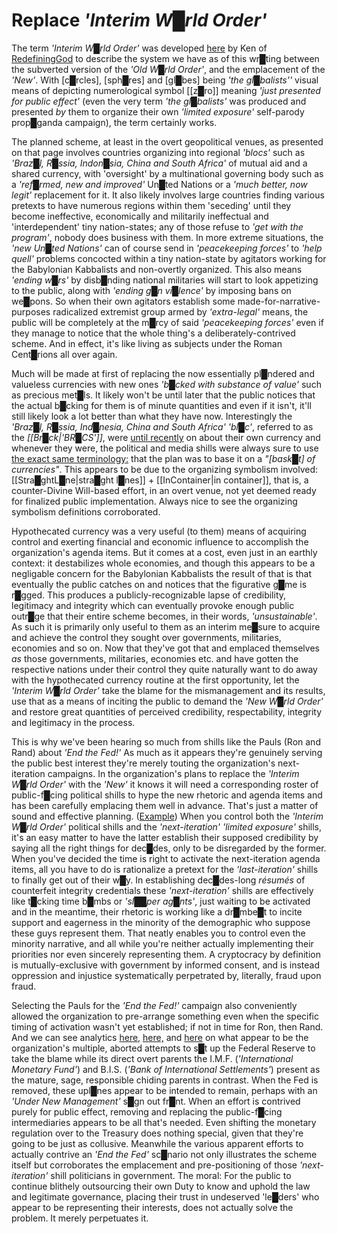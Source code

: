 # **Replace** ***'Interim W█rld Order'***

The term *'Interim W█rld Order'* was developed [here](http://redefininggod.com/understanding-the-nwo-strategy/) by Ken of [RedefiningGod](http://redefininggod.com/understanding-the-nwo-strategy/) to describe the system we have as of this wr█ting between the subverted version of the *'Old W█rld Order'*, and the emplacement of the *'New'*.  With [c█rcles], [sph█res] and [gl█bes] being *'the gl█balists''* visual means of depicting numerological symbol [[z█ro]] meaning *'just presented for public effect'* (even the very term *'the gl█balists'* was produced and presented *by* them to organize their own *'limited exposure'* self-parody prop█ganda campaign), the term certainly works.

The planned scheme, at least in the overt geopolitical venues, as presented on that page involves countries organizing into regional *'blocs'* such as *'Braz█l, R█ssia, Indon█sia, China and South Africa'* of mutual aid and a shared currency, with 'oversight' by a multinational governing body such as a *'ref█rmed, new and improved'* Un█ted Nations or a *'much better, now legit'* replacement for it.  It also likely involves large countries finding various pretexts to have numerous regions within them 'seceding' until they become ineffective, economically and militarily ineffectual and 'interdependent' tiny nation-states; any of those refuse to *'get with the program'*, nobody does business with them.  In more extreme situations, the *'new Un█ted Nations'* can of course send in *'peacekeeping forces'* to *'help quell'* problems concocted within a tiny nation-state by agitators working for the Babylonian Kabbalists and non-overtly organized.  This also means *'ending w█rs'* by disb█nding national militaries will start to look appetizing to the public, along with *'ending g█n vi█lence'* by imposing bans on we█pons.  So when their own agitators establish some made-for-narrative-purposes radicalized extremist group armed by *'extra-legal'* means, the public will be completely at the m█rcy of said *'peacekeeping forces'* even if they manage to notice that the whole thing's a deliberately-contrived scheme.  And in effect, it's like living as subjects under the Roman Cent█rions all over again.

Much will be made at first of replacing the now essentially pl█ndered and valueless currencies with new ones *'b█cked with substance of value'* such as precious met█ls.  It likely won't be until later that the public notices that the actual b█cking for them is of minute quantities and even if it isn't, it'll still likely look a lot better than what they have now.  Interestingly the *'Braz█l, R█ssia, Ind█nesia, China and South Africa'* *'bl█c'*, referred to as the *[[Br█ck|'BR█CS']]*, were [until recently](https://www.ft.com/content/02d6ab99-ea36-41c4-9ad3-9658bb1894a7) on about their own currency and whenever they were, the political and media shills were always sure to use [the exact same terminology:](https://www.google.com/search?q=brics+basket+of+currencies&sxsrf=AJOqlzWCoXITPdxe8Pz_0hNEoqoh1Gq2EQ:1679191950253&source=lnms&tbm=nws&sa=X&ved=2ahUKEwiy_dC99eb9AhUxPH0KHf2ZBGsQ_AUoAXoECAEQAw&biw=1600&bih=738&dpr=1) that the plan was to base it on a *"[bask█t] of currencies"*.  This appears to be due to the organizing symbolism involved: [[Stra█ghtL█ne|stra█ght l█nes]] + [[InContainer|in container]], that is, a counter-Divine Will-based effort, in an overt venue, not yet deemed ready for finalized public implementation.  Always nice to see the organizing symbolism definitions corroborated.

Hypothecated currency was a very useful (to them) means of acquiring control and exerting financial and economic influence to accomplish the organization's agenda items.  But it comes at a cost, even just in an earthly context: it destabilizes whole economies, and though this appears to be a negligable concern for the Babylonian Kabbalists the result of that is that eventually the public catches on and notices that the figurative g█me is r█gged.  This produces a publicly-recognizable lapse of credibility, legitimacy and integrity which can eventually provoke enough public outr█ge that their entire scheme becomes, in their words, *'unsustainable'*.  As such it is primarily only useful to them as an interim me█sure to acquire and achieve the control they sought over governments, militaries, economies and so on.  Now that they've got that and emplaced themselves *as* those governments, militaries, economies etc. and have gotten the respective nations under their control they quite naturally want to do away with the hypothecated currency routine at the first opportunity, let the *'Interim W█rld Order'* take the blame for the mismanagement and its results, use that as a means of inciting the public to demand the *'New W█rld Order'* and restore great quantities of perceived credibility, respectability, integrity and legitimacy in the process.

This is why we've been hearing so much from shills like the Pauls (Ron and Rand) about *'End the Fed!'*  As much as it appears they're genuinely serving the public best interest they're merely touting the organization's next-iteration campaigns.  In the organization's plans to replace the *'Interim W█rld Order'* with the *'New'* it knows it will need a corresponding roster of public-f█cing political shills to hype the new rhetoric and agenda items and has been carefully emplacing them well in advance.  That's just a matter of sound and effective planning. \([Example](https://web.archive.org/web/20150131213257/http://redefininggod.com/2015/01/globalist-agenda-watch-2015-update-12-dont-be-fooled-by-globalist-rebranding/)\) When you control both the *'Interim W█rld Order'* political shills and the *'next-iteration'* *'limited exposure'* shills, it's an easy matter to have the latter establish their supposed credibility by saying all the right things for dec█des, only to be disregarded by the former.  When you've decided the time is right to activate the next-iteration agenda items, all you have to do is rationalize a pretext for the *'last-iteration'* shills to finally get out of their w█y.  In establishing dec█des-long *résumés* of counterfeit integrity credentials these *'next-iteration'* shills are effectively like t█cking time b█mbs or *'sl██per ag█nts'*, just waiting to be activated and in the meantime, their rhetoric is working like a dr█mbe█t to incite support and eagerness in the minority of the demographic who suppose these guys represent them.  That neatly enables you to control even the minority narrative, and all while you're neither actually implementing their priorities nor even sincerely representing them.  A cryptocracy by definition is mutually-exclusive with government by informed consent, and is instead oppression and injustice systematically perpetrated by, literally, fraud upon fraud.

Selecting the Pauls for the *'End the Fed!'* campaign also conveniently allowed the organization to pre-arrange something even when the specific timing of activation wasn't yet established; if not in time for Ron, then Rand.  And we can see analytics [here,](http://redefininggod.com/2014/12/lets-crash-the-global-economy-as-soon-as-possible-and-blame-the-fed-an-examination-of-globalist-propaganda-from-stephen-s-roach/) [here,](http://redefininggod.com/2014/11/the-globalists-are-accelerating-the-rollout-of-their-new-financial-system/) and [here](http://redefininggod.com/2014/09/mainstream-globalist-propaganda-reveals-eastwest-conflict-is-a-farce/) on what appear to be the organization's multiple, aborted attempts to s█t up the Federal Reserve to take the blame while its direct overt parents the I.M.F. (*'International Monetary Fund'*) and B.I.S. (*'Bank of International Settlements'*) present as the mature, sage, responsible chiding parents in contrast.  When the Fed is removed, these upl█nes appear to be intended to remain, perhaps with an *'Under New Management'* s█gn out fr█nt.  When an effort is contrived purely for public effect, removing and replacing the public-f█cing intermediaries appears to be all that's needed.  Even shifting the monetary regulation over to the Treasury does nothing special, given that they're going to be just as collusive.  Meanwhile the various apparent efforts to actually contrive an *'End the Fed'* sc█nario not only illustrates the scheme itself but corroborates the emplacement and pre-positioning of those *'next-iteration'* shill politicians in government.  The moral: For the public to continue blithely outsourcing their own Duty to know and uphold the law and legitimate governance, placing their trust in undeserved 'le█ders' who appear to be representing their interests, does not actually solve the problem.  It merely perpetuates it.

